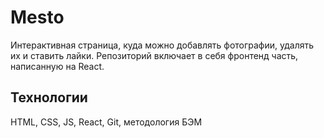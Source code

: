 # Mesto

Интерактивная страница, куда можно добавлять фотографии, удалять их и ставить лайки. Репозиторий включает в себя фронтенд часть, написанную на React.

## Технологии

HTML, CSS, JS, React, Git, методология БЭМ




